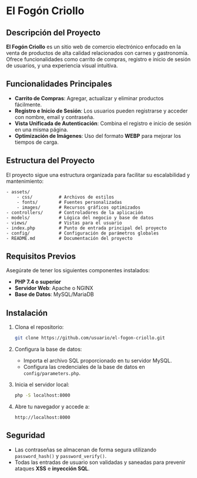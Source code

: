 # El Fogón Criollo

## Descripción del Proyecto
**El Fogón Criollo** es un sitio web de comercio electrónico enfocado en la venta de productos de alta calidad relacionados con carnes y gastronomía. Ofrece funcionalidades como carrito de compras, registro e inicio de sesión de usuarios, y una experiencia visual intuitiva.

## Funcionalidades Principales
- **Carrito de Compras**: Agregar, actualizar y eliminar productos fácilmente.
- **Registro e Inicio de Sesión**: Los usuarios pueden registrarse y acceder con nombre, email y contraseña.
- **Vista Unificada de Autenticación**: Combina el registro e inicio de sesión en una misma página.
- **Optimización de Imágenes**: Uso del formato **WEBP** para mejorar los tiempos de carga.

## Estructura del Proyecto
El proyecto sigue una estructura organizada para facilitar su escalabilidad y mantenimiento:

```
- assets/
    - css/          # Archivos de estilos
    - fonts/        # Fuentes personalizadas
    - images/       # Recursos gráficos optimizados
- controllers/      # Controladores de la aplicación
- models/           # Lógica del negocio y base de datos
- views/            # Vistas para el usuario
- index.php         # Punto de entrada principal del proyecto
- config/           # Configuración de parámetros globales
- README.md         # Documentación del proyecto
```

## Requisitos Previos
Asegúrate de tener los siguientes componentes instalados:
- **PHP 7.4 o superior**
- **Servidor Web**: Apache o NGINX
- **Base de Datos**: MySQL/MariaDB

## Instalación
1. Clona el repositorio:
   ```bash
   git clone https://github.com/usuario/el-fogon-criollo.git
   ```
2. Configura la base de datos:
   - Importa el archivo SQL proporcionado en tu servidor MySQL.
   - Configura las credenciales de la base de datos en `config/parameters.php`.

3. Inicia el servidor local:
   ```bash
   php -S localhost:8000
   ```
4. Abre tu navegador y accede a:
   ```
   http://localhost:8000
   ```

## Seguridad
- Las contraseñas se almacenan de forma segura utilizando `password_hash()` y `password_verify()`.
- Todas las entradas de usuario son validadas y saneadas para prevenir ataques **XSS** e **inyección SQL**.